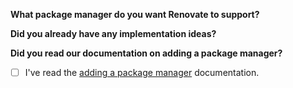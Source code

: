 <!-- Please copy/paste this template and fill it in on request from the Renovate maintainers. -->

**What package manager do you want Renovate to support?**

<!-- Tell us what requirements you need solving, and be sure to mention too if this is part of any "bigger" problem you're trying to solve. -->

**Did you already have any implementation ideas?**

<!-- In case you've already dug into existing options or source code and have ideas, mention them here. Try to keep implementation ideas separate from *requirements* above -->

<!-- Please also mention here in case this is a feature you'd be interested in writing yourself, so you can be assigned it. -->

**Did you read our documentation on adding a package manager?**

- [ ] I've read the [adding a package manager](../../docs/development/adding-a-package-manager.md) documentation.

